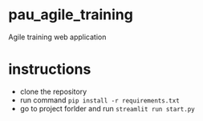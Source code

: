 # pau_agile_training
Agile training web application

# instructions 
* clone the repository
* run command `pip install -r requirements.txt`
* go to project forlder and run `streamlit run start.py `